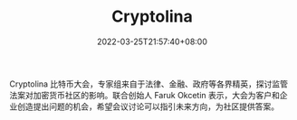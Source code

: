 ﻿---
weight: 
title: "Cryptolina"
description: "Cryptolina 比特币大会，专家组来自于法律、金融、政府等各界精英，探讨监管法案对加密货币社区的影响"
date: 2022-03-25T21:57:40+08:00
lastmod: 2022-03-25T16:45:40+08:00
draft: false
authors: ["Metabd"]
featuredImage: "cryptolina.jpg"
link: ""
tags: ["元宇宙社区","Cryptolina"]
categories: ["navigation"]
navigation: ["元宇宙社区"]
lightgallery: true
toc: true
pinned: false
recommend: false
recommend1: false
---
Cryptolina 比特币大会，专家组来自于法律、金融、政府等各界精英，探讨监管法案对加密货币社区的影响。联合创始人 Faruk Okcetin 表示，大会为客户和企业创造提出问题的机会，希望会议讨论可以指引未来方向，为社区提供答案。
